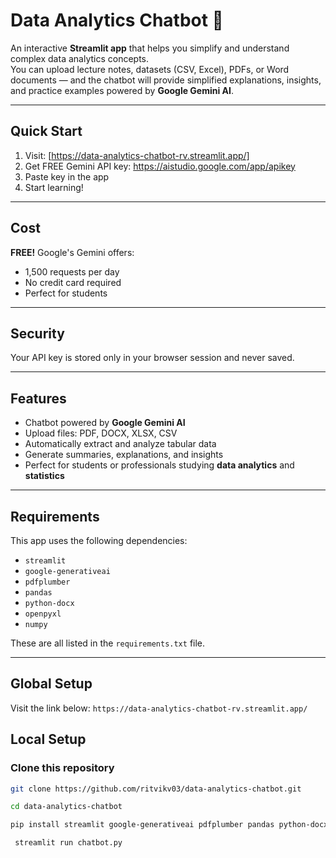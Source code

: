 # Data Analytics Chatbot 🤖

An interactive **Streamlit app** that helps you simplify and understand complex data analytics concepts.  
You can upload lecture notes, datasets (CSV, Excel), PDFs, or Word documents — and the chatbot will provide simplified explanations, insights, and practice examples powered by **Google Gemini AI**.

---
## Quick Start

1. Visit: [https://data-analytics-chatbot-rv.streamlit.app/]
2. Get FREE Gemini API key: https://aistudio.google.com/app/apikey
3. Paste key in the app
4. Start learning!

---

## Cost

**FREE!** Google's Gemini offers:
- 1,500 requests per day
- No credit card required
- Perfect for students

---

## Security

Your API key is stored only in your browser session and never saved.

---

## Features

- Chatbot powered by **Google Gemini AI**
- Upload files: PDF, DOCX, XLSX, CSV
- Automatically extract and analyze tabular data
- Generate summaries, explanations, and insights
- Perfect for students or professionals studying **data analytics** and **statistics**

---

## Requirements

This app uses the following dependencies:

- `streamlit`
- `google-generativeai`
- `pdfplumber`
- `pandas`
- `python-docx`
- `openpyxl`
- `numpy`

These are all listed in the `requirements.txt` file.

---
## Global Setup 
Visit the link below:
`https://data-analytics-chatbot-rv.streamlit.app/`

## Local Setup

### Clone this repository
```bash
git clone https://github.com/ritvikv03/data-analytics-chatbot.git
```
```bash
cd data-analytics-chatbot
```
```bash
pip install streamlit google-generativeai pdfplumber pandas python-docx openpyxl numpy
```
```bash
 streamlit run chatbot.py
```

